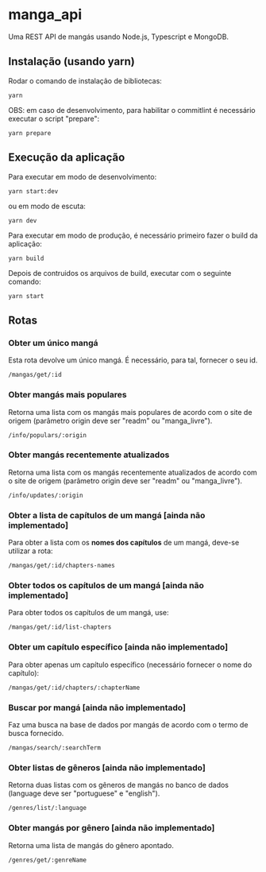 # manga_api

Uma REST API de mangás usando Node.js, Typescript e MongoDB.

## Instalação (usando yarn)

Rodar o comando de instalação de bibliotecas:

`yarn`

OBS: em caso de desenvolvimento, para habilitar o commitlint é necessário executar o script "prepare":

`yarn prepare`

## Execução da aplicação

Para executar em modo de desenvolvimento:

`yarn start:dev`

ou em modo de escuta:

`yarn dev`

Para executar em modo de produção, é necessário primeiro fazer o build da aplicação:

`yarn build`

Depois de contruidos os arquivos de build, executar com o seguinte comando:

`yarn start`

## Rotas

### Obter um único mangá

Esta rota devolve um único mangá. É necessário, para tal, fornecer o seu id.

`/mangas/get/:id`

### Obter mangás mais populares

Retorna uma lista com os mangás mais populares de acordo com o site de origem (parâmetro origin deve ser "readm" ou "manga_livre").

`/info/populars/:origin`

### Obter mangás recentemente atualizados

Retorna uma lista com os mangás recentemente atualizados de acordo com o site de origem (parâmetro origin deve ser "readm" ou "manga_livre").

`/info/updates/:origin`

### Obter a lista de capítulos de um mangá [ainda não implementado]

Para obter a lista com os **nomes dos capítulos** de um mangá, deve-se utilizar a rota:

`/mangas/get/:id/chapters-names`

### Obter todos os capítulos de um mangá [ainda não implementado]

Para obter todos os capítulos de um mangá, use:

`/mangas/get/:id/list-chapters`

### Obter um capítulo específico [ainda não implementado]

Para obter apenas um capítulo específico (necessário fornecer o nome do capítulo):

`/mangas/get/:id/chapters/:chapterName`

### Buscar por mangá [ainda não implementado]

Faz uma busca na base de dados por mangás de acordo com o termo de busca fornecido.

`/mangas/search/:searchTerm`

### Obter listas de gêneros [ainda não implementado]

Retorna duas listas com os gêneros de mangás no banco de dados (language deve ser "portuguese" e "english").

`/genres/list/:language`

### Obter mangás por gênero [ainda não implementado]

Retorna uma lista de mangás do gênero apontado.

`/genres/get/:genreName`
